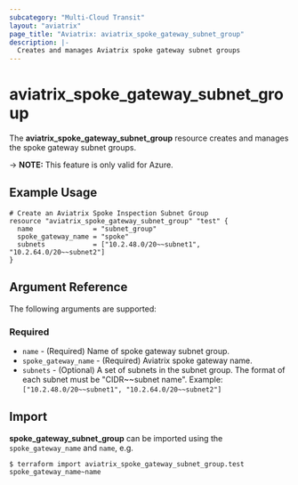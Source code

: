 ```yaml
---
subcategory: "Multi-Cloud Transit"
layout: "aviatrix"
page_title: "Aviatrix: aviatrix_spoke_gateway_subnet_group"
description: |-
  Creates and manages Aviatrix spoke gateway subnet groups
---
```


# aviatrix_spoke_gateway_subnet_group

The **aviatrix_spoke_gateway_subnet_group** resource creates and manages the spoke gateway subnet groups.

-> **NOTE:** This feature is only valid for Azure.

## Example Usage

```hcl
# Create an Aviatrix Spoke Inspection Subnet Group
resource "aviatrix_spoke_gateway_subnet_group" "test" {
  name               = "subnet_group"
  spoke_gateway_name = "spoke"
  subnets            = ["10.2.48.0/20~~subnet1", "10.2.64.0/20~~subnet2"]
}
```

## Argument Reference

The following arguments are supported:

### Required
* `name` - (Required) Name of spoke gateway subnet group.
* `spoke_gateway_name` - (Required) Aviatrix spoke gateway name.
* `subnets` - (Optional) A set of subnets in the subnet group. The format of each subnet must be "CIDR~~subnet name". Example: `["10.2.48.0/20~~subnet1", "10.2.64.0/20~~subnet2"]`

## Import

**spoke_gateway_subnet_group** can be imported using the `spoke_gateway_name` and `name`, e.g.

```
$ terraform import aviatrix_spoke_gateway_subnet_group.test spoke_gateway_name~name
```
